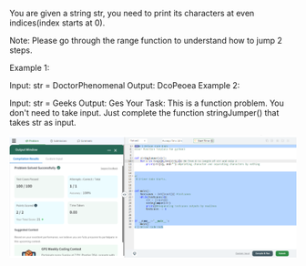 You are given a string str, you need to print its characters at even indices(index starts at 0).

Note: Please go through the range function to understand how to jump 2 steps.

Example 1:

Input:
str = DoctorPhenomenal
Output:
DcoPeoea
Example 2:

Input:
str = Geeks
Output:
Ges
Your Task:
This is a function problem. You don't need to take input. Just complete the function stringJumper() that takes str as input.

 ![](Untitled.png)